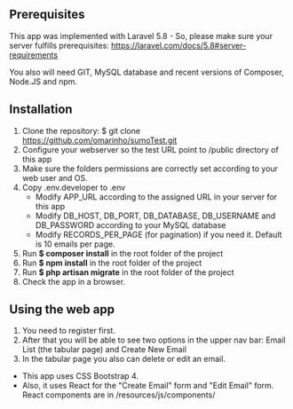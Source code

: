 ## Prerequisites

This app was implemented with Laravel 5.8 - So, please make sure your server fulfills prerequisites: https://laravel.com/docs/5.8#server-requirements

You also will need GIT, MySQL database and recent versions of Composer, Node.JS and npm.

## Installation

1. Clone the repository: $ git clone https://github.com/omarinho/sumoTest.git
2. Configure your webserver so the test URL point to /public directory of this app
3. Make sure the folders permissions are correctly set according to your web user and OS.
4. Copy .env.developer to .env
	- Modify APP_URL according to the assigned URL in your server for this app
	- Modify DB_HOST, DB_PORT, DB_DATABASE, DB_USERNAME and DB_PASSWORD according to your MySQL database
	- Modify RECORDS_PER_PAGE (for pagination) if you need it. Default is 10 emails per page.
5. Run **$ composer install** in the root folder of the project
6. Run **$ npm install** in the root folder of the project
7. Run **$ php artisan migrate** in the root folder of the project
8. Check the app in a browser.

## Using the web app

1. You need to register first.
2. After that you will be able to see two options in the upper nav bar: Email List (the tabular page) and Create New Email
3. In the tabular page you also can delete or edit an email.

- This app uses CSS Bootstrap 4.
- Also, it uses React for the "Create Email" form and "Edit Email" form. React components are in /resources/js/components/